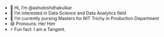 - 👋 Hi, I’m @ashutoshdhakulkar
- 👀 I’m interested in Data Science and Data Analytics field
- 🌱 I’m currently pursing Masters for NIT Trichy in Production Department
- 😄 Pronouns: He/ Him
- ⚡ Fun fact: I am a Tangent.

<!---
ashutoshdhakulkar/ashutoshdhakulkar is a ✨ special ✨ repository because its `README.md` (this file) appears on your GitHub profile.
You can click the Preview link to take a look at your changes.
--->
